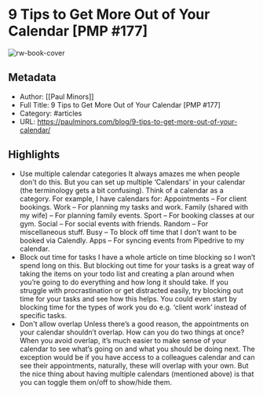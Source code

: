 # 9 Tips to Get More Out of Your Calendar [PMP #177]

![rw-book-cover](https://readwise-assets.s3.amazonaws.com/static/images/article4.6bc1851654a0.png)

## Metadata
- Author: [[Paul Minors]]
- Full Title: 9 Tips to Get More Out of Your Calendar [PMP #177]
- Category: #articles
- URL: https://paulminors.com/blog/9-tips-to-get-more-out-of-your-calendar/

## Highlights
- Use multiple calendar categories
  It always amazes me when people don't do this. But you can set up multiple ‘Calendars’ in your calendar (the terminology gets a bit confusing). Think of a calendar as a category. For example, I have calendars for:
  Appointments – For client bookings.
  Work – For planning my tasks and work.
  Family (shared with my wife) – For planning family events.
  Sport – For booking classes at our gym.
  Social – For social events with friends.
  Random – For miscellaneous stuff.
  Busy – To block off time that I don’t want to be booked via Calendly.
  Apps – For syncing events from Pipedrive to my calendar.
- Block out time for tasks
  I have a whole article on time blocking so I won’t spend long on this. But blocking out time for your tasks is a great way of taking the items on your todo list and creating a plan around when you’re going to do everything and how long it should take. If you struggle with procrastination or get distracted easily, try blocking out time for your tasks and see how this helps. You could even start by blocking time for the types of work you do e.g. ‘client work’ instead of specific tasks.
- Don't allow overlap
  Unless there’s a good reason, the appointments on your calendar shouldn’t overlap. How can you do two things at once? When you avoid overlap, it’s much easier to make sense of your calendar to see what’s going on and what you should be doing next.
  The exception would be if you have access to a colleagues calendar and can see their appointments, naturally, these will overlap with your own. But the nice thing about having multiple calendars (mentioned above) is that you can toggle them on/off to show/hide them.

